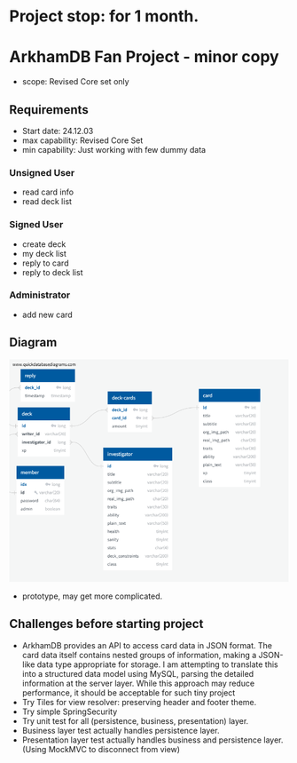 # Project stop: for 1 month.

# ArkhamDB Fan Project - minor copy

- scope: Revised Core set only

## Requirements

- Start date: 24.12.03
- max capability: Revised Core Set
- min capability: Just working with few dummy data

### Unsigned User

- read card info
- read deck list

### Signed User

- create deck
- my deck list
- reply to card
- reply to deck list

### Administrator

- add new card

## Diagram

![data definition](/assets/ddl.png)

- prototype, may get more complicated.

## Challenges before starting project

- ArkhamDB provides an API to access card data in JSON format. The card data itself contains nested groups of information, making a JSON-like data type appropriate for storage. I am attempting to translate this into a structured data model using MySQL, parsing the detailed information at the server layer. While this approach may reduce performance, it should be acceptable for such tiny project
- Try Tiles for view resolver: preserving header and footer theme.
- Try simple SpringSecurity
- Try unit test for all (persistence, business, presentation) layer.
- Business layer test actually handles persistence layer.
- Presentation layer test actually handles business and persistence layer. (Using MockMVC to disconnect from view)
